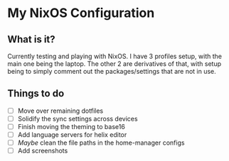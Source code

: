# My NixOS Configuration

## What is it?

Currently testing and playing with NixOS. I have 3 profiles setup, with the main
one being the laptop. The other 2 are derivatives of that, with setup being to 
simply comment out the packages/settings that are not in use.

## Things to do

- [ ] Move over remaining dotfiles
- [ ] Solidify the sync settings across devices
- [ ] Finish moving the theming to base16
- [ ] Add language servers for helix editor
- [ ] *Maybe* clean the file paths in the home-manager configs
- [ ] Add screenshots
